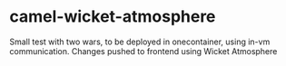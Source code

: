camel-wicket-atmosphere
=======================

Small test with two wars, to be deployed in onecontainer, using in-vm communication. Changes pushed to frontend using Wicket Atmosphere
